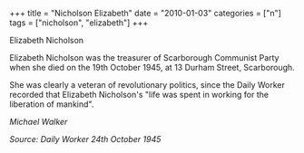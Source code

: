 +++
title = "Nicholson Elizabeth"
date = "2010-01-03"
categories = ["n"]
tags = ["nicholson", "elizabeth"]
+++

Elizabeth Nicholson

Elizabeth Nicholson was the treasurer of Scarborough Communist Party when she died on the 19th October 1945, at 13 Durham Street, Scarborough.

She was clearly a veteran of revolutionary politics, since the Daily Worker recorded that Elizabeth Nicholson's "life was spent in working for the liberation of mankind". 

_Michael Walker_

  
_Source: Daily Worker_ _24th October 1945_
